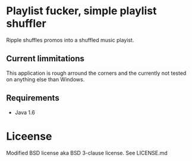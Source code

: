 # Playlist fucker, simple playlist shuffler
Ripple shuffles promos into a shuffled music playist.

## Current limmitations
This application is rough arround the corners and the currently not tested on anything else than Windows.

## Requirements
- Java 1.6

# Liceense
Modified BSD license aka BSD 3-clause license. See LICENSE.md